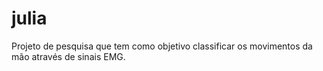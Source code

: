 # julia
 Projeto de pesquisa que tem como objetivo classificar os movimentos da mão através de sinais EMG. 
